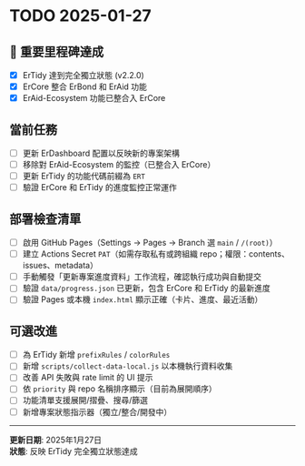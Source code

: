 # TODO 2025-01-27

## 🎉 重要里程碑達成
- [x] ErTidy 達到完全獨立狀態 (v2.2.0)
- [x] ErCore 整合 ErBond 和 ErAid 功能
- [x] ErAid-Ecosystem 功能已整合入 ErCore

## 當前任務
- [ ] 更新 ErDashboard 配置以反映新的專案架構
- [ ] 移除對 ErAid-Ecosystem 的監控（已整合入 ErCore）
- [ ] 更新 ErTidy 的功能代碼前綴為 `ERT`
- [ ] 驗證 ErCore 和 ErTidy 的進度監控正常運作

## 部署檢查清單
- [ ] 啟用 GitHub Pages（Settings → Pages → Branch 選 `main` / `/(root)`）
- [ ] 建立 Actions Secret `PAT`（如需存取私有或跨組織 repo；權限：contents、issues、metadata）
- [ ] 手動觸發「更新專案進度資料」工作流程，確認執行成功與自動提交
- [ ] 驗證 `data/progress.json` 已更新，包含 ErCore 和 ErTidy 的最新進度
- [ ] 驗證 Pages 或本機 `index.html` 顯示正確（卡片、進度、最近活動）

## 可選改進
- [ ] 為 ErTidy 新增 `prefixRules` / `colorRules`
- [ ] 新增 `scripts/collect-data-local.js` 以本機執行資料收集
- [ ] 改善 API 失敗與 rate limit 的 UI 提示
- [ ] 依 `priority` 與 repo 名稱排序顯示（目前為展開順序）
- [ ] 功能清單支援展開/摺疊、搜尋/篩選
- [ ] 新增專案狀態指示器（獨立/整合/開發中）

---

**更新日期**: 2025年1月27日  
**狀態**: 反映 ErTidy 完全獨立狀態達成

